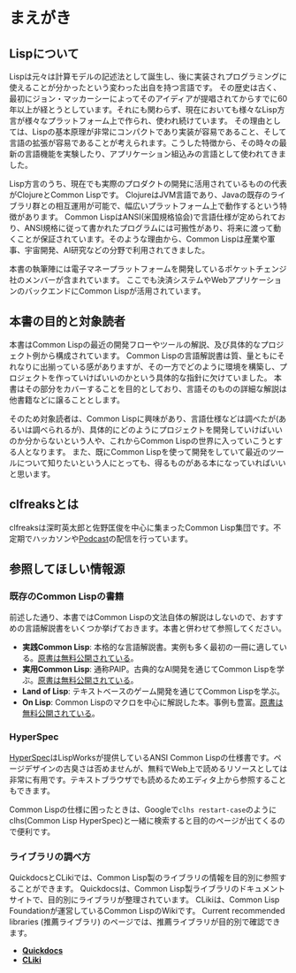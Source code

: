 # まえがき

## Lispについて

Lispは元々は計算モデルの記述法として誕生し、後に実装されプログラミングに使えることが分かったという変わった出自を持つ言語です。
その歴史は古く、最初にジョン・マッカーシーによってそのアイディアが提唱されてからすでに60年以上が経とうとしています。それにも関わらず、現在においても様々なLisp方言が様々なプラットフォーム上で作られ、使われ続けています。
その理由としては、Lispの基本原理が非常にコンパクトであり実装が容易であること、そして言語の拡張が容易であることが考えられます。こうした特徴から、その時々の最新の言語機能を実験したり、アプリケーション組込みの言語として使われてきました。

Lisp方言のうち、現在でも実際のプロダクトの開発に活用されているものの代表がClojureとCommon Lispです。
ClojureはJVM言語であり、Javaの既存のライブラリ群との相互運用が可能で、幅広いプラットフォーム上で動作するという特徴があります。
Common LispはANSI(米国規格協会)で言語仕様が定められており、ANSI規格に従って書かれたプログラムには可搬性があり、将来に渡って動くことが保証されています。そのような理由から、Common Lispは産業や軍事、宇宙開発、AI研究などの分野で利用されてきました。

本書の執筆陣には電子マネープラットフォームを開発しているポケットチェンジ社のメンバーが含まれています。
ここでも決済システムやWebアプリケーションのバックエンドにCommon Lispが活用されています。

## 本書の目的と対象読者

本書はCommon Lispの最近の開発フローやツールの解説、及び具体的なプロジェクト例から構成されています。
Common Lispの言語解説書は質、量ともにそれなりに出揃っている感がありますが、その一方でどのように環境を構築し、プロジェクトを作っていけばいいのかという具体的な指針に欠けていました。
本書はその部分をカバーすることを目的としており、言語そのものの詳細な解説は他書籍などに譲ることとします。

そのため対象読者は、Common Lispに興味があり、言語仕様などは調べたが(あるいは調べられるが)、具体的にどのようにプロジェクトを開発していけばいいのか分からないという人や、これからCommon Lispの世界に入っていこうとする人となります。
また、既にCommon Lispを使って開発をしていて最近のツールについて知りたいという人にとっても、得るものがある本になっていればいいと思います。

## clfreaksとは

clfreaksは深町英太郎と佐野匡俊を中心に集まったCommon Lisp集団です。不定期でハッカソンや[Podcast](http://clfreaks.org)の配信を行っています。

## 参照してほしい情報源

### 既存のCommon Lispの書籍

前述した通り、本書ではCommon Lispの文法自体の解説はしないので、おすすめの言語解説書をいくつか挙げておきます。本書と併わせて参照してください。

- **実践Common Lisp**: 本格的な言語解説書。実例も多く最初の一冊に適している。[原書は無料公開されている](http://www.gigamonkeys.com/book/)。
- **実用Common Lisp**: 通称PAIP。古典的なAI開発を通じてCommon Lispを学ぶ。[原書は無料公開されている](https://github.com/norvig/paip-lisp)。
- **Land of Lisp**: テキストベースのゲーム開発を通じてCommon Lispを学ぶ。
- **On Lisp**: Common Lispのマクロを中心に解説した本。事例も豊富。[原書は無料公開されている](http://www.paulgraham.com/onlisptext.html)。

### HyperSpec

[HyperSpec](http://www.lispworks.com/documentation/HyperSpec/Front/)はLispWorksが提供しているANSI Common Lispの仕様書です。ページデザインの古臭さは否めませんが、無料でWeb上で読めるリソースとしては非常に有用です。テキストブラウザでも読めるためエディタ上から参照することもできます。

Common Lispの仕様に困ったときは、Googleで`clhs restart-case`のようにclhs(Common Lisp HyperSpec)と一緒に検索すると目的のページが出てくるので便利です。

### ライブラリの調べ方

QuickdocsとCLikiでは、Common Lisp製のライブラリの情報を目的別に参照することができます。
Quickdocsは、Common Lisp製ライブラリのドキュメントサイトで、目的別にライブラリが整理されています。
CLikiは、Common Lisp Foundationが運営しているCommon LispのWikiです。
Current recommended libraries (推薦ライブラリ) のページでは、推薦ライブラリが目的別で確認できます。

- **[Quickdocs](http://quickdocs.org)**
- **[CLiki](https://www.cliki.net)**
